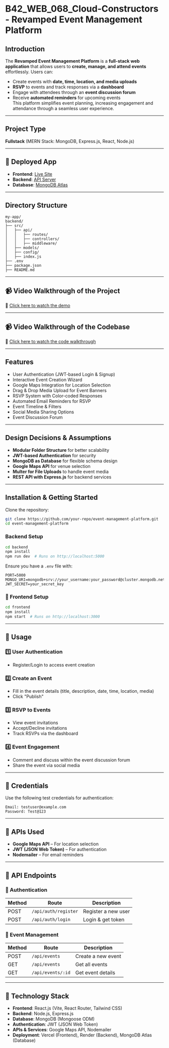 # B42_WEB_068_Cloud-Constructors - **Revamped Event Management Platform**  

## **Introduction**  
The **Revamped Event Management Platform** is a **full-stack web application** that allows users to **create, manage, and attend events** effortlessly. Users can:  
- Create events with **date, time, location, and media uploads**  
- **RSVP** to events and track responses via a **dashboard**  
- Engage with attendees through an **event discussion forum**  
- Receive **automated reminders** for upcoming events  
This platform simplifies event planning, increasing engagement and attendance through a seamless user experience.  

---

## **Project Type**  
**Fullstack** (MERN Stack: MongoDB, Express.js, React, Node.js)  

---

## **🚀 Deployed App**  
- **Frontend**: [Live Site](https://deployed-frontend.whatever)  
- **Backend**: [API Server](https://deployed-backend.whatever)  
- **Database**: [MongoDB Atlas](https://cloud.mongodb.com/)  

---

## **Directory Structure**  
```
my-app/
backend/
├── src/
│   ├── api/
│   │   ├── routes/         
│   │   ├── controllers/    
│   │   ├── middleware/      
│   ├── models/             
│   ├── config/             
│   ├── index.js            
├── .env                    
├── package.json            
├── README.md  
```

---

## **📹 Video Walkthrough of the Project**  
🎥 [Click here to watch the demo](https://your-video-link.com)  

---

## **📹 Video Walkthrough of the Codebase**  
🎥 [Click here to watch the code walkthrough](https://your-video-link.com)  

---

## **Features**  
- User Authentication (JWT-based Login & Signup) 
- Interactive Event Creation Wizard
- Google Maps Integration for Location Selection 
- Drag & Drop Media Upload for Event Banners
- RSVP System with Color-coded Responses 
- Automated Email Reminders for RSVP  
- Event Timeline & Filters
- Social Media Sharing Options 
- Event Discussion Forum 

---

## **Design Decisions & Assumptions**  
- **Modular Folder Structure** for better scalability  
- **JWT-based Authentication** for security  
- **MongoDB as Database** for flexible schema design  
- **Google Maps API** for venue selection  
- **Multer for File Uploads** to handle event media  
- **REST API with Express.js** for backend services  

---

## **Installation & Getting Started**  
Clone the repository:  
```bash
git clone https://github.com/your-repo/event-management-platform.git
cd event-management-platform
```

### **Backend Setup**  
```bash
cd backend
npm install
npm run dev  # Runs on http://localhost:5000
```
Ensure you have a `.env` file with:  
```
PORT=5000
MONGO_URI=mongodb+srv://your_username:your_password@cluster.mongodb.net/event_platform
JWT_SECRET=your_secret_key
```

### **🔹 Frontend Setup**  
```bash
cd frontend
npm install
npm start  # Runs on http://localhost:3000
```

---

## **📌 Usage**  
### **1️⃣ User Authentication**  
- Register/Login to access event creation  

### **2️⃣ Create an Event**  
- Fill in the event details (title, description, date, time, location, media)  
- Click "Publish"  

### **3️⃣ RSVP to Events**  
- View event invitations  
- Accept/Decline invitations  
- Track RSVPs via the dashboard  

### **4️⃣ Event Engagement**  
- Comment and discuss within the event discussion forum  
- Share the event via social media  

---

## **📌 Credentials**  
Use the following test credentials for authentication:  
```
Email: testuser@example.com
Password: Test@123
```

---

## **📌 APIs Used**  
- **Google Maps API** – For location selection  
- **JWT (JSON Web Token)** – For authentication  
- **Nodemailer** – For email reminders  

---

## **📌 API Endpoints**  
### **🔹 Authentication**
| Method | Route             | Description           |
|--------|------------------|----------------------|
| POST   | `/api/auth/register` | Register a new user |
| POST   | `/api/auth/login` | Login & get token |

### **🔹 Event Management**
| Method | Route             | Description                  |
|--------|------------------|-----------------------------|
| POST   | `/api/events` | Create a new event |
| GET    | `/api/events` | Get all events |
| GET    | `/api/events/:id` | Get event details |

---

## **📌 Technology Stack**  
- **Frontend**: React.js (Vite, React Router, Tailwind CSS)  
- **Backend**: Node.js, Express.js  
- **Database**: MongoDB (Mongoose ODM)  
- **Authentication**: JWT (JSON Web Token)  
- **APIs & Services**: Google Maps API, Nodemailer  
- **Deployment**: Vercel (Frontend), Render (Backend), MongoDB Atlas (Database)  
